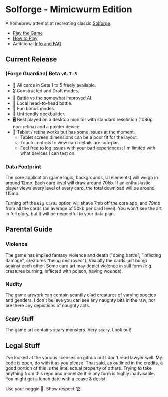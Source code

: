 # Solforge - Mimicwurm Edition

A homebrew attempt at recreating classic [Solforge](https://en.wikipedia.org/wiki/SolForge).

- [Play the Game](https://grousewood-games.github.io/solforge/play/)
- [How to Play](https://grousewood-games.github.io/solforge/docs/rules)
- Additional [Info and FAQ](https://grousewood-games.github.io/solforge/docs/faq)

## Current Release

### (Forge Guardian) Beta `v0.7.3`

- :flower_playing_cards: All cards in Sets 1 to 5 freely available.
- :medal_military: Constructed and Draft modes.
- :robot: Battle vs the somewhat improved AI.
- :wrestling: Local head-to-head battle.
- :clown_face: Fun bonus modes.
- :crocodile: Unfriendly deckbuilder.
- :desktop_computer: Best played on a desktop monitor with standard resolution (1080p non-retina) and a pointer device.
- :iphone: Tablet / retina _works_ but has some issues at the moment.
  - Tablet screen dimensions can be a poor fit for the layout.
  - Touch controls to view card details are sub-par.
  - Feel free to log issues with your bad experiences; I'm limited with what devices I can test on.

### Data Footprint

The core application (game logic, backgrounds, UI elements) will weigh in around 12mb. Each card level will draw around 70kb. If an enthusiastic player views every level of every card, the total download will be around 115mb.

Turning off the `Big Cards` option will shave 7mb off the core app, and 79mb from all the cards (an average of 50kb per card level). You won't see the art in full glory, but it will be respectful to your data plan.

## Parental Guide

### Violence

The game has implied fantasy violence and death ("doing battle", "inflicting damage", creatures "being destroyed"). Visually the cards just bump against each other. Some card art may depict violence in still form (e.g. creatures burning, inflicted with poison, having wounds).

### Nudity

The game artwork can contain scantily clad creatures of varying species and genders. I don't believe you can see any naughty bits in the raw, nor are there any depictions of naughty acts.

### Scary Stuff

The game art contains scary monsters. Very scary. Look out!

## Legal Stuff

I've looked at the various licenses on github but I don't read lawyer well. My code is open, do with it as you please. That said, as outlined in the [credits](https://grousewood-games.github.io/solforge/docs/faq#credits), a good portion of this is the intellectual property of others. Trying to take anything from this repo and monetize it in any form is highly inadvisable. You might get a lunch date with a cease & desist.

Use your noggin :brain:. Show respect :trophy:.
